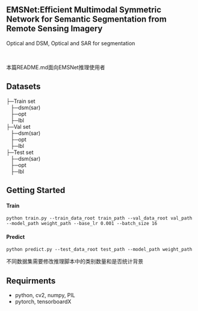 

## EMSNet:Efficient Multimodal Symmetric Network for Semantic Segmentation from Remote Sensing Imagery

Optical and DSM, Optical and SAR for segmentation

<br />

 本篇README.md面向EMSNet推理使用者

## Datasets
├─Train set <br />
&nbsp;&nbsp; ├─dsm(sar) <br />
&nbsp;&nbsp;  ├─opt <br />
&nbsp;&nbsp;  ├─lbl <br />
├─Val set <br />
&nbsp;&nbsp;  ├─dsm(sar) <br />
&nbsp;&nbsp;  ├─opt <br />
&nbsp;&nbsp;  ├─lbl <br />
├─Test set <br />
&nbsp;&nbsp;  ├─dsm(sar) <br />
&nbsp;&nbsp;  ├─opt <br />
&nbsp;&nbsp;  ├─lbl <br />

## Getting Started
#### Train
    python train.py --train_data_root train_path --val_data_root val_path --model_path weight_path --base_lr 0.001 --batch_size 16
#### Predict
    python predict.py --test_data_root test_path --model_path weight_path 
不同数据集需要修改推理脚本中的类别数量和是否统计背景
## Requirments

* python, cv2, numpy, PIL
* pytorch, tensorboardX






